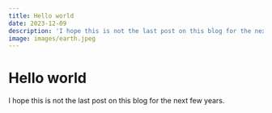 ```yaml
---
title: Hello world
date: 2023-12-09
description: 'I hope this is not the last post on this blog for the next few years.'
image: images/earth.jpeg
---
```


# Hello world
I hope this is not the last post on this blog for the next few years.
